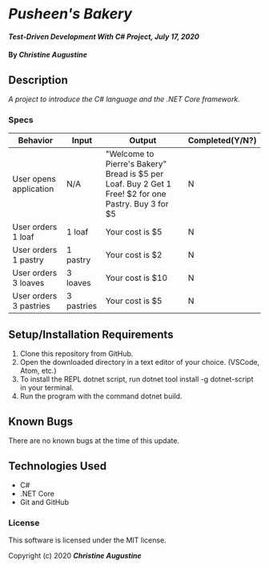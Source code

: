 
# _Pusheen's Bakery_

#### _Test-Driven Development With C# Project, July 17, 2020_

#### By _**Christine Augustine**_

## Description

_A project to introduce the C# language and the .NET Core framework._

### Specs



| Behavior | Input | Output |  Completed(Y/N?)  |
| -------- | ----- | ------ | -------- |
|   User opens application       | N/A     |   "Welcome to Pierre's Bakery" Bread is $5 per Loaf. Buy 2 Get 1 Free! $2 for one Pastry. Buy 3 for $5     |      N     |
|   User orders 1 loaf       | 1  loaf |   Your cost is $5    |      N     |
| User orders 1 pastry | 1 pastry | Your cost is $2 | N |
| User orders 3 loaves | 3 loaves | Your cost is $10 | N |
| User orders 3 pastries | 3  pastries | Your cost is $5 | N |

## Setup/Installation Requirements

1. Clone this repository from GitHub.
2. Open the downloaded directory in a text editor of your choice.
  (VSCode, Atom, etc.)
3. To install the REPL dotnet script, run dotnet tool install -g dotnet-script in your terminal.
4. Run the program with the command dotnet build.

## Known Bugs

There are no known bugs at the time of this update.
 
## Technologies Used

* C#
* .NET Core
* Git and GitHub


### License

This software is licensed under the MIT license.

Copyright (c) 2020 **_Christine Augustine_**
